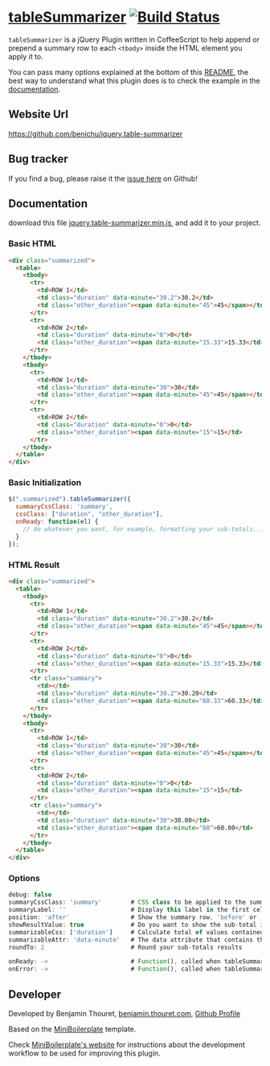 # [tableSummarizer](https://github.com/benichu/jquery.table-summarizer) [![Build Status](https://secure.travis-ci.org/benichu/jquery.table-summarizer.png?branch=master)](https://travis-ci.org/benichu/jquery.table-summarizer)

`tableSummarizer` is a jQuery Plugin written in CoffeeScript to help append or
prepend a summary row to each `<tbody>` inside the HTML element you apply it to.

You can pass many options explained at the bottom of this [README](#options), the best way to understand
what this plugin does is to check the example in the [documentation](#documentation).

## Website Url

https://github.com/benichu/jquery.table-summarizer

## Bug tracker

If you find a bug, please raise it the [issue here](https://github.com/benichu/jquery.table-summarizer/issues) on Github!

## Documentation

download this file [jquery.table-summarizer.min.js](https://github.com/benichu/jquery.table-summarizer/blob/master/js/jquery.table-summarizer.min.js),
and add it to your project.


### Basic HTML

```html
<div class="summarized">
  <table>
    <tbody>
      <tr>
        <td>ROW 1</td>
        <td class="duration" data-minute="30.2">30.2</td>
        <td class="other_duration"><span data-minute="45">45</span></td>
      </tr>
      <tr>
        <td>ROW 2</td>
        <td class="duration" data-minute="0">0</td>
        <td class="other_duration"><span data-minute="15.33">15.33</td>
      </tr>
    </tbody>
    <tbody>
      <tr>
        <td>ROW 1</td>
        <td class="duration" data-minute="30">30</td>
        <td class="other_duration"><span data-minute="45">45</span></td>
      </tr>
      <tr>
        <td>ROW 2</td>
        <td class="duration" data-minute="0">0</td>
        <td class="other_duration"><span data-minute="15">15</td>
      </tr>
    </tbody>
  </table>
</div>
```

### Basic Initialization

```javascript
$(".summarized").tableSummarizer({
  summaryCssClass: 'summary',
  cssClass: ["duration", "other_duration"],
  onReady: function(el) {
    // do whatever you want, for example, formatting your sub-totals...
  }
});
```

### HTML Result

```html
<div class="summarized">
  <table>
    <tbody>
      <tr>
        <td>ROW 1</td>
        <td class="duration" data-minute="30.2">30.2</td>
        <td class="other_duration"><span data-minute="45">45</span></td>
      </tr>
      <tr>
        <td>ROW 2</td>
        <td class="duration" data-minute="0">0</td>
        <td class="other_duration"><span data-minute="15.33">15.33</td>
      </tr>
      <tr class="summary">
        <td></td>
        <td class="duration" data-minute="30.2">30.20</td>
        <td class="other_duration"><span data-minute="60.33">60.33</td>
      </tr>
    </tbody>
    <tbody>
      <tr>
        <td>ROW 1</td>
        <td class="duration" data-minute="30">30</td>
        <td class="other_duration"><span data-minute="45">45</span></td>
      </tr>
      <tr>
        <td>ROW 2</td>
        <td class="duration" data-minute="0">0</td>
        <td class="other_duration"><span data-minute="15">15</td>
      </tr>
      <tr class="summary">
        <td></td>
        <td class="duration" data-minute="30">30.00</td>
        <td class="other_duration"><span data-minute="60">60.00</td>
      </tr>
    </tbody>
  </table>
</div>
```

### Options

```javascript
debug: false
summaryCssClass: 'summary'        # CSS class to be applied to the summary row
summaryLabel: ''                  # Display this label in the first cell of the summary row, if empty of sub-total value
position: 'after'                 # Show the summary row, 'before' or 'after' each tbody
showResultValue: true             # Do you want to show the sub-total inside the summary <td>
summarizableCss: ['duration']     # Calculate total of values contained somewhere inside elements with this CSS class
summarizableAttr: 'data-minute'   # The data attribute that contains the value to sum (ex: <td data-minute="120">)
roundTo: 2                        # Round your sub-totals results

onReady: ->                       # Function(), called when tableSummarizer is ready
onError: ->                       # Function(), called when tableSummarizer has not found an element to work on
```

## Developer

Developed by Benjamin Thouret, [benjamin.thouret.com](http://benjamin.thouret.com),
[Github Profile](http://github.com/benichu)

Based on the [MiniBoilerplate](http://miniboilerplate.com/) template.

Check [MiniBoilerplate's website](http://miniboilerplate.com/) for instructions
about the development workflow to be used for improving this plugin.
